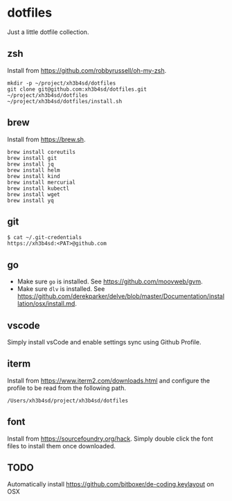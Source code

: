 # dotfiles

Just a little dotfile collection.



## zsh

Install from https://github.com/robbyrussell/oh-my-zsh.

```
mkdir -p ~/project/xh3b4sd/dotfiles
git clone git@github.com:xh3b4sd/dotfiles.git ~/project/xh3b4sd/dotfiles
~/project/xh3b4sd/dotfiles/install.sh
```



## brew

Install from https://brew.sh.

```
brew install coreutils
brew install git
brew install jq
brew install helm
brew install kind
brew install mercurial
brew install kubectl
brew install wget
brew install yq
```



## git

```
$ cat ~/.git-credentials
https://xh3b4sd:<PAT>@github.com
```



## go

- Make sure `go` is installed. See https://github.com/moovweb/gvm.
- Make sure `dlv` is installed. See https://github.com/derekparker/delve/blob/master/Documentation/installation/osx/install.md.



## vscode

Simply install vsCode and enable settings sync using Github Profile.



## iterm

Install from https://www.iterm2.com/downloads.html and configure the profile to
be read from the following path.

```
/Users/xh3b4sd/project/xh3b4sd/dotfiles
```



## font

Install from https://sourcefoundry.org/hack. Simply double click the font files
to install them once downloaded.



## TODO

Automatically install https://github.com/bitboxer/de-coding.keylayout on OSX
